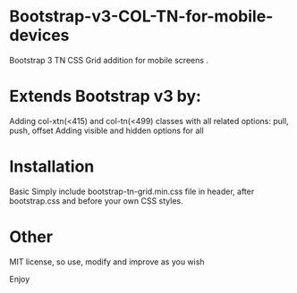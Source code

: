 # Bootstrap-v3-COL-TN-for-mobile-devices
Bootstrap 3 TN CSS Grid addition for mobile screens .

# Extends Bootstrap v3 by:
Adding col-xtn(<415) and col-tn(<499) classes with all related options: pull, push, offset
Adding visible and hidden options for all

# Installation
Basic
Simply include bootstrap-tn-grid.min.css file in header, after bootstrap.css and before your own CSS styles.


# Other
MIT license, so use, modify and improve as you wish

Enjoy
